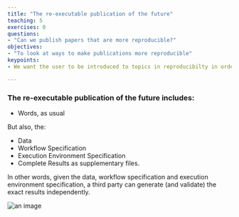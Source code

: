 ```yaml
---
title: "The re-executable publication of the future"
teaching: 5
exercises: 0
questions:
- "Can we publish papers that are more reproducible?"
objectives:
- "To look at ways to make publications more reproducible"
keypoints:
- We want the user to be introduced to topics in reproducibilty in order to prepare them for the types of items that will be presented in the training materials.

---
```


### The re-executable publication of the future includes:
* Words, as usual

But also, the:

* Data
* Workflow Specification
* Execution Environment Specification
* Complete Results
as supplementary files.

In other words, given the data, workflow specification and execution environment specification, a third party can generate (and validate) the exact results independently.

![an image]({{site.root}}/fig/futur_paper.png)
